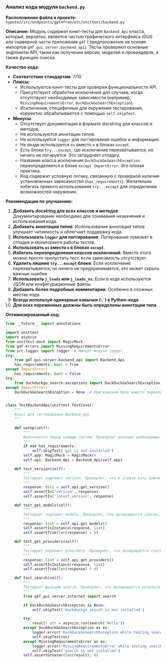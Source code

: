 ### **Анализ кода модуля `backend.py`**

**Расположение файла в проекте:** `hypotez/src/endpoints/gpt4free/etc/unittest/backend.py`

**Описание:** Модуль содержит юнит-тесты для `Backend_Api` класса, который, вероятно, является частью графического интерфейса (GUI) или серверной части приложения `g4f` ( предположение на основе импортов `g4f.gui.server.backend_api`). Тесты проверяют основные эндпоинты API, такие как получение версии, моделей и провайдеров, а также функцию поиска.

**Качество кода:**

- **Соответствие стандартам**: 7/10
- **Плюсы**:
    - Используются юнит-тесты для проверки функциональности API.
    - Присутствуют обработки исключений для случаев, когда отсутствуют необходимые зависимости (например, `MissingRequirementsError`, `DuckDuckGoSearchException`).
    - Исключения, специфичные для окружения тестирования, корректно обрабатываются с помощью `self.skipTest`.
- **Минусы**:
    - Отсутствует документация в формате docstring для классов и методов.
    - Не используются аннотации типов.
    - Не используется `logger` для логгирования ошибок и информации.
    - Не везде используется `ex` вместо `e` в блоках `except`.
    - Есть блоки `try...except`, где исключение перехватывается, но ничего не логируется. Это затрудняет отладку.
    - Название класса исключения `DuckDuckGoSearchException` переопределяется в блоке `except ImportError`. Это плохая практика.
    - Код содержит условную логику, связанную с проверкой наличия установленных зависимостей (`has_requirements`). Желательно избегать прямого использования `try...except` для определения возможностей окружения.

**Рекомендации по улучшению:**

1.  **Добавить docstring для всех классов и методов**: Документирование необходимо для понимания назначения и использования кода.
2.  **Добавить аннотации типов**: Использование аннотаций типов улучшает читаемость и облегчает поддержку кода.
3.  **Использовать `logger` для логгирования**:  Логирование поможет в отладке и мониторинге работы тестов.
4.  **Использовать `ex` вместо `e` в блоках `except`**.
5.  **Избегать переопределения классов исключений**: Вместо этого можно просто пропустить тест, если зависимость отсутствует.
6.  **Удалить лишние `try...except` блоки**:  Если исключение перехватывается, но ничего не предпринимается, это может скрыть важные ошибки.
7.  **Использовать `j_loads` или `j_loads_ns`**: Если в коде используются JSON или конфигурационные файлы.
8.  **Добавить более подробные комментарии**: Особенно в сложных местах кода.
9. **Всегда используй одинарные кавычки (`\'`) в Python-коде**.
10. **Для всех переменных должны быть определены аннотации типа**.

**Оптимизированный код:**

```python
from __future__ import annotations

import unittest
import asyncio
from unittest.mock import MagicMock
from g4f.errors import MissingRequirementsError
from src.logger import logger  # Импорт модуля logger
try:
    from g4f.gui.server.backend_api import Backend_Api
    has_requirements: bool = True
except ImportError:
    has_requirements: bool = False
try:
    from duckduckgo_search.exceptions import DuckDuckGoSearchException
except ImportError:
    DuckDuckGoSearchException = None  # Присваиваем None вместо переопределения класса


class TestBackendApi(unittest.TestCase):
    """
    Класс для тестирования Backend_Api.
    """

    def setUp(self):
        """
        Выполняется перед каждым тестом. Проверяет наличие необходимых зависимостей и создает инстанс Backend_Api.
        """
        if not has_requirements:
            self.skipTest('gui is not installed')
        self.app: MagicMock = MagicMock()
        self.api: Backend_Api = Backend_Api(self.app)

    def test_version(self):
        """
        Тестирует эндпоинт version. Проверяет, что в ответе есть ключи 'version' и 'latest_version'.
        """
        response: dict = self.api.get_version()
        self.assertIn('version', response)
        self.assertIn('latest_version', response)

    def test_get_models(self):
        """
        Тестирует эндпоинт models. Проверяет, что возвращается список, и он не пустой.
        """
        response: list = self.api.get_models()
        self.assertIsInstance(response, list)
        self.assertTrue(len(response) > 0)

    def test_get_providers(self):
        """
        Тестирует эндпоинт providers. Проверяет, что возвращается список, и он не пустой.
        """
        response: list = self.api.get_providers()
        self.assertIsInstance(response, list)
        self.assertTrue(len(response) > 0)

    def test_search(self):
        """
        Тестирует функцию search. Проверяет, что возвращается результат поиска, и он не пустой.
        """
        from g4f.gui.server.internet import search

        if DuckDuckGoSearchException is None:
            self.skipTest('duckduckgo_search is not installed')

        try:
            result: str = asyncio.run(search('Hello'))
        except DuckDuckGoSearchException as ex:
            logger.error('DuckDuckGoSearchException while testing search', ex, exc_info=True)
            self.skipTest(ex)
        except MissingRequirementsError as ex:
            logger.error('MissingRequirementsError while testing search', ex, exc_info=True)
            self.skipTest('search is not installed')
        self.assertGreater(len(result), 0)